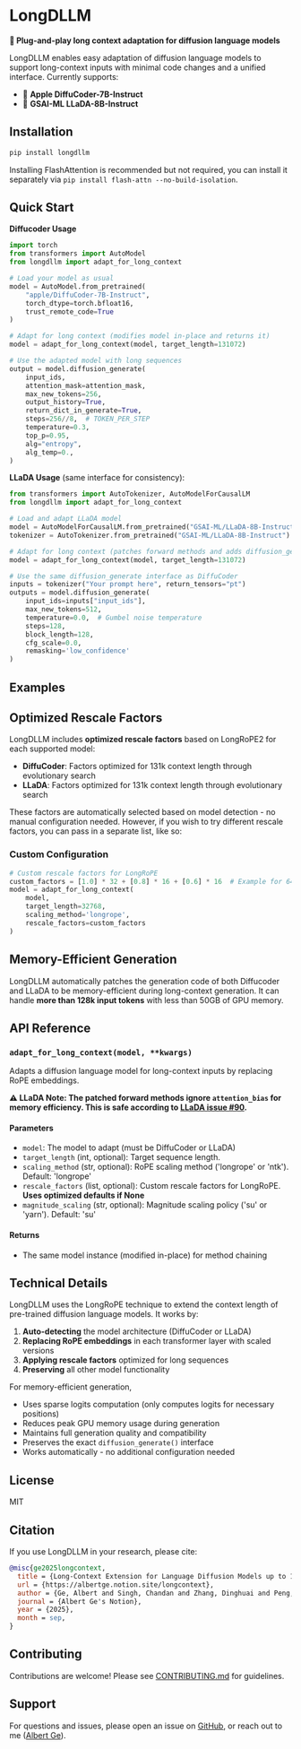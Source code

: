 # LongDLLM

**🚀 Plug-and-play long context adaptation for diffusion language models**

LongDLLM enables easy adaptation of diffusion language models to support long-context inputs with minimal code changes and a unified interface. Currently supports:

- 🤖 **Apple DiffuCoder-7B-Instruct** 
- 🤖 **GSAI-ML LLaDA-8B-Instruct**

## Installation

```bash
pip install longdllm
```

Installing FlashAttention is recommended but not required, you can install it separately via `pip install flash-attn --no-build-isolation`. 

## Quick Start

**Diffucoder Usage**
```python
import torch
from transformers import AutoModel
from longdllm import adapt_for_long_context

# Load your model as usual
model = AutoModel.from_pretrained(
    "apple/DiffuCoder-7B-Instruct",
    torch_dtype=torch.bfloat16,
    trust_remote_code=True
)

# Adapt for long context (modifies model in-place and returns it)
model = adapt_for_long_context(model, target_length=131072)

# Use the adapted model with long sequences
output = model.diffusion_generate(
    input_ids,
    attention_mask=attention_mask,
    max_new_tokens=256,
    output_history=True,
    return_dict_in_generate=True,
    steps=256//8,  # TOKEN_PER_STEP
    temperature=0.3,
    top_p=0.95,
    alg="entropy",
    alg_temp=0.,
)
```

**LLaDA Usage** (same interface for consistency):
```python
from transformers import AutoTokenizer, AutoModelForCausalLM
from longdllm import adapt_for_long_context

# Load and adapt LLaDA model
model = AutoModelForCausalLM.from_pretrained("GSAI-ML/LLaDA-8B-Instruct", trust_remote_code=True)
tokenizer = AutoTokenizer.from_pretrained("GSAI-ML/LLaDA-8B-Instruct")

# Adapt for long context (patches forward methods and adds diffusion_generate interface)
model = adapt_for_long_context(model, target_length=131072)

# Use the same diffusion_generate interface as DiffuCoder
inputs = tokenizer("Your prompt here", return_tensors="pt")
outputs = model.diffusion_generate(
    input_ids=inputs["input_ids"],
    max_new_tokens=512,
    temperature=0.0,  # Gumbel noise temperature
    steps=128,
    block_length=128,
    cfg_scale=0.0,
    remasking='low_confidence'
)
```

## Examples


## Optimized Rescale Factors

LongDLLM includes **optimized rescale factors** based on LongRoPE2 for each supported model:

- **DiffuCoder**: Factors optimized for 131k context length through evolutionary search
- **LLaDA**: Factors optimized for 131k context length through evolutionary search

These factors are automatically selected based on model detection - no manual configuration needed. However, if you wish to try different rescale factors, you can pass in a separate list, like so: 

### Custom Configuration
```python
# Custom rescale factors for LongRoPE
custom_factors = [1.0] * 32 + [0.8] * 16 + [0.6] * 16  # Example for 64-dim heads
model = adapt_for_long_context(
    model,
    target_length=32768,
    scaling_method='longrope',
    rescale_factors=custom_factors
)
```

## Memory-Efficient Generation

LongDLLM automatically patches the generation code of both Diffucoder and LLaDA to be memory-efficient during long-context generation. It can handle **more than 128k input tokens** with less than 50GB of GPU memory.

## API Reference

### `adapt_for_long_context(model, **kwargs)`

Adapts a diffusion language model for long-context inputs by replacing RoPE embeddings.

**⚠️ LLaDA Note: The patched forward methods ignore `attention_bias` for memory efficiency. This is safe according to [LLaDA issue #90](https://github.com/ML-GSAI/LLaDA/issues/90#issuecomment-3040649162).**

#### Parameters

- `model`: The model to adapt (must be DiffuCoder or LLaDA)
- `target_length` (int, optional): Target sequence length. 
- `scaling_method` (str, optional): RoPE scaling method ('longrope' or 'ntk'). Default: 'longrope'
- `rescale_factors` (list, optional): Custom rescale factors for LongRoPE. **Uses optimized defaults if None**
- `magnitude_scaling` (str, optional): Magnitude scaling policy ('su' or 'yarn'). Default: 'su'

#### Returns

- The same model instance (modified in-place) for method chaining

## Technical Details

LongDLLM uses the LongRoPE technique to extend the context length of pre-trained diffusion language models. It works by:

1. **Auto-detecting** the model architecture (DiffuCoder or LLaDA)
2. **Replacing RoPE embeddings** in each transformer layer with scaled versions
3. **Applying rescale factors** optimized for long sequences
4. **Preserving** all other model functionality

For memory-efficient generation,
- Uses sparse logits computation (only computes logits for necessary positions)
- Reduces peak GPU memory usage during generation
- Maintains full generation quality and compatibility
- Preserves the exact `diffusion_generate()` interface
- Works automatically - no additional configuration needed

## License

MIT

## Citation

If you use LongDLLM in your research, please cite:

```bibtex
@misc{ge2025longcontext,
  title = {Long-Context Extension for Language Diffusion Models up to 128k Tokens},
  url = {https://albertge.notion.site/longcontext},
  author = {Ge, Albert and Singh, Chandan and Zhang, Dinghuai and Peng, Letian and Shang, Ning and Zhang, Li Lyna and Liu, Liyuan and Gao, Jianfeng},
  journal = {Albert Ge's Notion},
  year = {2025},
  month = sep,
}
```

## Contributing

Contributions are welcome! Please see [CONTRIBUTING.md](CONTRIBUTING.md) for guidelines.

## Support

For questions and issues, please open an issue on [GitHub](https://github.com/lbertge/longdllm/issues), or reach out to me ([Albert Ge](lbertge@gmail.com)).
